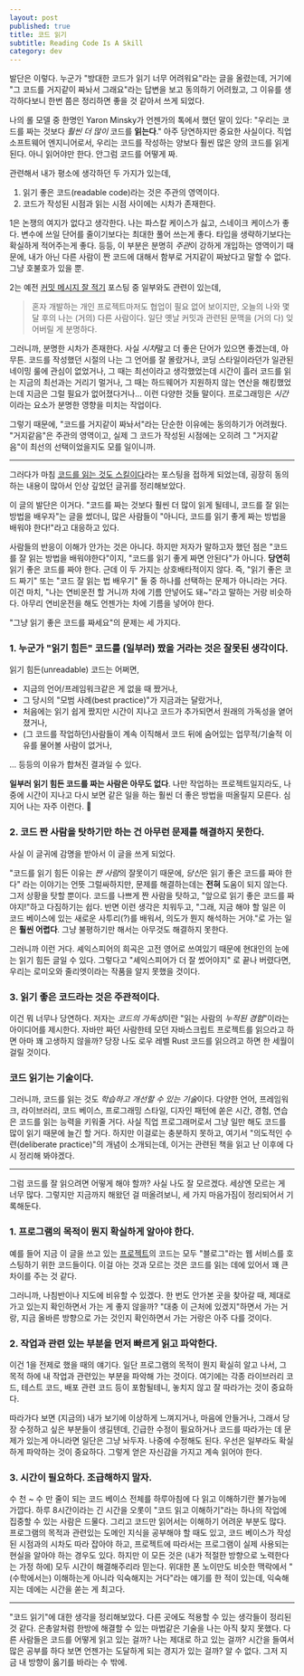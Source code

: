 ```yaml
---
layout: post
published: true
title: 코드 읽기
subtitle: Reading Code Is A Skill
category: dev
---
```


 발단은 이렇다. 누군가 "방대한 코드가 읽기 너무 어려워요"라는 글을
 올렸는데, 거기에 "그 코드를 거지같이 짜놔서 그래요"라는 답변을 보고
 동의하기 어려웠고, 그 이유를 생각하다보니 한번 쯤은 정리하면 좋을 것
 같아서 쓰게 되었다.


 나의 롤 모델 중 한명인 Yaron Minsky가 언젠가의 톡에서 했던 말이 있다:
 "우리는 코드를 짜는 것보다 *훨씬 더 많이* 코드를 **읽는다**."  아주
 당연하지만 중요한 사실이다. 직업 소프트웨어 엔지니어로서, 우리는
 코드를 작성하는 양보다 훨씬 많은 양의 코드를 읽게 된다. 아니 읽어야만
 한다. 안그럼 코드를 어떻게 짜.


 관련해서 내가 평소에 생각하던 두 가지가 있는데,
  1. 읽기 좋은 코드(readable code)라는 것은 주관의 영역이다.
  2. 코드가 작성된 시점과 읽는 시점 사이에는 시차가 존재한다.

 1은 논쟁의 여지가 없다고 생각한다. 나는 파스칼 케이스가 싫고,
 스네이크 케이스가 좋다. 변수에 쓰일 단어를 줄이기보다는 최대한 풀어
 쓰는게 좋다. 타입을 생략하기보다는 확실하게 적어주는게 좋다. 등등, 이
 부분은 분명히 *주관*이 강하게 개입하는 영역이기 때문에, 내가 아닌
 다른 사람이 짠 코드에 대해서 함부로 거지같이 짜놨다고 말할 수
 없다. 그냥 호불호가 있을 뿐.

 2는 예전 [커밋 메시지 잘 적기](commit-message) 포스팅 중 일부와도
 관련이 있는데,

 > 혼자 개발하는 개인 프로젝트마저도 협업이 필요 없어 보이지만, 오늘의
 > 나와 몇 달 후의 나는 (거의) 다른 사람이다. 일단 옛날 커밋과 관련된
 > 문맥을 (거의 다) 잊어버릴 게 분명하다.

 그러니까, 분명한 시차가 존재한다. 사실 *시차*말고 더 좋은 단어가
 있으면 좋겠는데, 아무튼. 코드를 작성했던 시절의 나는 그 언어를 잘
 몰랐거나, 코딩 스타일이라던가 일관된 네이밍 룰에 관심이 없었거나, 그
 때는 최선이라고 생각했었는데 시간이 흘러 코드를 읽는 지금의 최선과는
 거리기 멀거나, 그 때는 하드웨어가 지원하지 않는 연산을 해킹했었는데
 지금은 그럴 필요가 없어졌다거나... 이런 다양한 것들
 말이다. 프로그래밍은 *시간*이라는 요소가 분명한 영향을 미치는
 작업이다.

 그렇기 때문에, "코드를 거지같이 짜놔서"라는 단순한 이유에는
 동의하기가 어려웠다. "거지같음"은 주관의 영역이고, 실제 그 코드가
 작성된 시점에는 오히려 그 "거지같음"이 최선의 선택이었을지도 모를
 일이니까.

---

 그러다가 마침 [코드를 읽는 것도
 스킬이다](https://dzone.com/articles/reading-code-is-a-skill)라는
 포스팅을 접하게 되었는데, 굉장히 동의하는 내용이 많아서 인상 깊었던
 글귀를 정리해보았다.

 이 글의 발단은 이거다. "코드를 짜는 것보다 훨씬 더 많이 읽게 될테니,
 코드를 잘 읽는 방법을 배우자"는 글을 썼더니, 많은 사람들이 "아니다,
 코드를 읽기 좋게 짜는 방법을 배워야 한다!"라고 대응하고 있다.

 사람들의 반응이 이해가 안가는 것은 아니다. 하지만 저자가 말하고자
 했던 점은 "코드를 잘 읽는 방법을 배워야한다"이지, "코드를 읽기 좋게
 짜면 안된다"가 아니다. **당연히** 읽기 좋은 코드를 짜야 한다. 근데 이
 두 가지는 상호배타적이지 않다. 즉, "읽기 좋은 코드 짜기" 또는 "코드
 잘 읽는 법 배우기" 둘 중 하나를 선택하는 문제가 아니라는 거다. 이건
 마치, "나는 연비운전 할 거니까 차에 기름 안넣어도 돼~"라고 말하는
 거랑 비슷하다. 아무리 연비운전을 해도 언젠가는 차에 기름을 넣어야
 한다.

 "그냥 읽기 좋은 코드를 짜세요"의 문제는 세 가지다.

### 1. 누군가 "읽기 힘든" 코드를 (일부러) 짰을 거라는 것은 잘못된 생각이다.

 읽기 힘든(unreadable) 코드는 어쩌면,
  - 지금의 언어/프레임워크같은 게 없을 때 짰거나,
  - 그 당시의 "모범 사례(best practice)"가 지금과는 달랐거나,
  - 처음에는 읽기 쉽게 짰지만 시간이 지나고 코드가 추가되면서 원래의
    가독성을 옅어졌거나,
  - (그 코드를 작업하던)사람들이 계속 이직해서 코드 뒤에 숨어있는
    업무적/기술적 이유를 물어볼 사람이 없거나,

 ... 등등의 이유가 합쳐진 결과일 수 있다.

 **일부러 읽기 힘든 코드를 짜는 사람은 아무도 없다**. 나만 작업하는
 프로젝트일지라도, 나중에 시간이 지나고 다시 보면 같은 일을 하는 훨씬
 더 좋은 방법을 떠올릴지 모른다. 심지어 나는 자주 이런다. 🥲


### 2. 코드 짠 사람을 탓하기만 하는 건 아무런 문제를 해결하지 못한다.

 사실 이 글귀에 감명을 받아서 이 글을 쓰게 되었다.

 "코드를 읽기 힘든 이유는 *짠 사람*의 잘못이기 때문에, *당신*은 읽기
 좋은 코드를 짜야 한다" 라는 이야기는 언뜻 그럴싸하지만, 문제를
 해결하는데는 **전혀** 도움이 되지 않는다. 그저 상황을 탓할
 뿐이다. 코드를 나쁘게 짠 사람을 탓하고, "앞으로 읽기 좋은 코드를
 짜야지!"하고 다짐하기는 쉽다. 반면 이런 생각은 치워두고, "그래, 지금
 해야 할 일은 이 코드 베이스에 있는 새로운 사투리(?)를 배워서, 의도가
 뭔지 해석하는 거야."로 가는 일은 **훨씬 어렵다**. 그냥 불평하기만
 해서는 아무것도 해결하지 못한다.

 그러니까 이런 거다. 셰익스피어의 희곡은 고전 영어로 쓰여있기 때문에
 현대인의 눈에는 읽기 힘든 글일 수 있다. 그렇다고 "셰익스피어가 더 잘
 썼어야지" 로 끝나 버렸다면, 우리는 로미오와 줄리엣이라는 작품을 알지
 못했을 것이다.


### 3. 읽기 좋은 코드라는 것은 주관적이다.

 이건 뭐 너무나 당연하다. 저자는 *코드의 가독성*이란 "읽는 사람의
 *누적된 경험*"이라는 아이디어를 제시한다. 자바만 짜던 사람한테 모던
 자바스크립트 프로젝트를 읽으라고 하면 아마 꽤 고생하지 않을까?  당장
 나도 로우 레벨 Rust 코드를 읽으려고 하면 한 세월이 걸릴 것이다.


### 코드 읽기는 기술이다.

 그러니까, 코드를 읽는 것도 *학습하고 개선할 수 있는 기술*이다. 다양한
 언어, 프레임워크, 라이브러리, 코드 베이스, 프로그래밍 스타일, 디자인
 패턴에 쏟은 시간, 경험, 연습은 코드를 읽는 능력을 키워줄 거다. 사실
 직업 프로그래머로서 그냥 일만 해도 코드를 많이 읽기 때문에 늘긴 할
 거다. 하지만 이걸로는 충분하지 못하고, 여기서 "의도적인
 수련(deliberate practice)"의 개념이 소개되는데, 이거는 관련된 책을
 읽고 난 이후에 다시 정리해 봐야겠다.

---

 그럼 코드를 잘 읽으려면 어떻게 해야 할까? 사실 나도 잘
 모르겠다. 세상엔 모르는 게 너무 많다. 그렇지만 지금까지 해왔던 걸
 떠올려보니, 세 가지 마음가짐이 정리되어서 기록해둔다.

### 1. 프로그램의 목적이 뭔지 확실하게 알아야 한다.

 예를 들어 지금 이 글을 쓰고 있는
 [프로젝트](https://github.com/sangwoo-joh/sangwoo-joh.github.io)의
 코드는 모두 "블로그"라는 웹 서비스를 호스팅하기 위한 코드들이다. 이걸
 아는 것과 모르는 것은 코드를 읽는 데에 있어서 꽤 큰 차이를 주는 것
 같다.

 그러니까, 나침반이나 지도에 비유할 수 있겠다. 한 번도 안가본 곳을
 찾아갈 때, 제대로 가고 있는지 확인하면서 가는 게 좋지 않을까? "대충
 이 근처에 있겠지"하면서 가는 거랑, 지금 올바른 방향으로 가는 것인지
 확인하면서 가는 거랑은 아주 다를 것이다.

### 2. 작업과 관련 있는 부분을 먼저 빠르게 읽고 파악한다.

 이건 1을 전제로 했을 때의 얘기다. 일단 프로그램의 목적이 뭔지 확실히
 알고 나서, 그 목적 하에 내 작업과 관련있는 부분을 파악해 가는
 것이다. 여기에는 각종 라이브러리 코드, 테스트 코드, 배포 관련 코드
 등이 포함될테니, 놓치지 않고 잘 따라가는 것이 중요하다.

 따라가다 보면 (지금의) 내가 보기에 이상하게 느껴지거나, 마음에
 안들거나, 그래서 당장 수정하고 싶은 부분들이 생길텐데, 긴급한 수정이
 필요하거나 코드를 따라가는 데 문제가 있는게 아니라면 일단은 그냥
 놔두자. 나중에 수정해도 된다. 우선은 일부라도 확실하게 파악하는 것이
 중요하다. 그렇게 얻은 자신감을 가지고 계속 읽어야 한다.

### 3. 시간이 필요하다. 조급해하지 말자.

 수 천 ~ 수 만 줄이 되는 코드 베이스 전체를 하루아침에 다 읽고
 이해하기란 불가능에 가깝다. 하루 8시간이라는 긴 시간을 오롯이 "코드
 읽고 이해하기"라는 하나의 작업에 집중할 수 있는 사람은 드물다. 그리고
 코드만 읽어서는 이해하기 어려운 부분도 많다. 프로그램의 목적과
 관련있는 도메인 지식을 공부해야 할 때도 있고, 코드 베이스가 작성된
 시점과의 시차도 따라 잡아야 하고, 프로젝트에 따라서는 프로그램이 실제
 사용되는 현실을 알아야 하는 경우도 있다. 하지만 이 모든 것은 (내가
 적절한 방향으로 노력한다는 가정 하에) 모두 시간이 해결해주리라
 믿는다. 위대한 폰 노이만도 비슷한 맥락에서 "(수학에서는) 이해하는게
 아니라 익숙해지는 거다"라는 얘기를 한 적이 있는데, 익숙해지는 데에는
 시간을 쏟는 게 최고다.

---

 "코드 읽기"에 대한 생각을 정리해보았다. 다른 곳에도 적용할 수 있는
 생각들이 정리된 것 같다. 은총알처럼 한방에 해결할 수 있는 마법같은
 기술을 나는 아직 찾지 못했다. 다른 사람들은 코드를 어떻게 읽고 있는
 걸까? 나는 제대로 하고 있는 걸까? 시간을 들여서 많은 공부를 하다 보면
 언젠가는 도달하게 되는 경지가 있는 걸까? 알 수 없다. 그저 지금 내
 방향이 옳기를 바라는 수 밖에.
